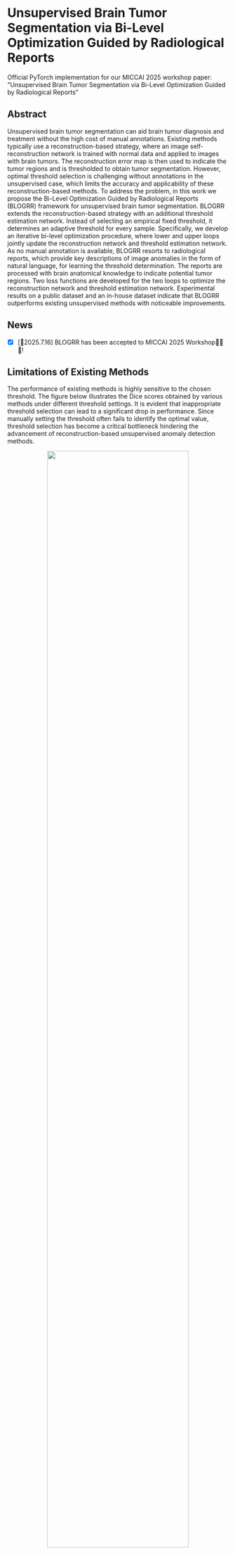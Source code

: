 # Unsupervised Brain Tumor Segmentation via Bi-Level Optimization Guided by Radiological Reports
Official PyTorch implementation for our MICCAI 2025 workshop paper: "Unsupervised Brain Tumor Segmentation via Bi-Level Optimization Guided by Radiological Reports"

## Abstract
Unsupervised brain tumor segmentation can aid brain tumor diagnosis and treatment without the high cost of manual annotations. Existing methods typically use a reconstruction-based strategy, where an image self-reconstruction network is trained with normal data and applied to images with brain tumors. The reconstruction error map is then used to indicate the tumor regions and is thresholded to obtain tumor segmentation. However, optimal threshold selection is challenging without annotations in the unsupervised case, which limits the accuracy and applicability of these reconstruction-based methods. To address the problem, in this work we propose the Bi-Level Optimization Guided by Radiological Reports (BLOGRR) framework for unsupervised brain tumor segmentation. BLOGRR extends the reconstruction-based strategy with an additional threshold estimation network. Instead of selecting an empirical fixed threshold, it determines an adaptive threshold for every sample. Specifically, we develop an iterative bi-level optimization procedure, where lower and upper loops jointly update the reconstruction network and threshold estimation network. As no manual annotation is available, BLOGRR resorts to radiological reports, which provide key descriptions of image anomalies in the form of natural language, for learning the threshold determination. The reports are processed with brain anatomical knowledge to indicate potential tumor regions. Two loss functions are developed for the two loops to optimize the reconstruction network and threshold estimation network. Experimental results on a public dataset and an in-house dataset indicate that BLOGRR outperforms existing unsupervised methods with noticeable improvements.

## News
- [x] [🚨2025.7.16] BLOGRR has been accepted to MICCAI 2025 Workshop🎉🎉🎉!

## Limitations of Existing Methods
The performance of existing methods is highly sensitive to the chosen threshold. The figure below illustrates the Dice scores obtained by various methods under different threshold settings. It is evident that inappropriate threshold selection can lead to a significant drop in performance. Since manually setting the threshold often fails to identify the optimal value, threshold selection has become a critical bottleneck hindering the advancement of reconstruction-based unsupervised anomaly detection methods.
<p align="center"> <img src="imgs/Threshold_limitation.png" width="80%"> </p>

## Network structure
<p align="center"> <img src="imgs/model_figure.png" width="80%"> </p>

**Fig. 1.**  An overview of BLOGRR. BLOGRR consists of lower and upper loops, which jointly update the reconstruction network and threshold estimation network. Moreover, pseudo-labels are generated from radiological reports in the upper loops for updating the threshold estimation network. The lower and upper loops are performed iteratively.

## Training
### Data Preparation
#### First Stage
We begin by registering all the datasets used in the study—including HCP, BraTS, and the in-house dataset—to the MNI152 standard space.

#### Second Stage
Since BLOGRR currently only supports 2D images, while most medical data comes in 3D volumes, the second step involves converting each 3D volume into 2D slices along the axial plane. Given that the initial and final slices of medical scans often contain little to no meaningful information, we recommend selecting slices between indices 30 and 120. As a result, each 3D volume will yield 120 2D slice images. These images are then resized to a resolution of 128×128 pixels.

#### Third Stage
Finally, the processed data is organized into specific directories. The folder structure for the datasets used in our experiments is as follows: **final_test_data** contains the BraTS2021 dataset used for final testing; **HCP_train_data** and **In_house_data** contain the training data for the BLOGRR model, it is important to note that, at this stage, the seg folder under the In-house data directory does not yet contain any segmentation labels. This is because the In-house dataset we use includes only medical images and their corresponding radiology reports, which were written by experienced clinical experts and are stored in the TXT folder. In the following sections, we will explain in detail how to generate pseudo-labels from these reports.; **sample_test_data** is a small dataset used to monitor the BLOGRR training process in real time, which can be created by randomly sampling a subset of BraTS2021 data.
```
├── Dataset
│   ├── final_test_data
│   │   ├── img
│   │   └── seg
│   ├── HCP_train_data
│   │   └── img
│   ├── In_house_data
│   │   ├── img
│   │   └── seg
│   │   └── TXT
│   ├── sample_test_data
│   │   ├── img
│   │   └── seg
```

### Report-to-tumor mapping module
First, we provide a detailed explanation of the **Report-to-Tumor Mapping Module** described in our paper. Due to space limitations in the original version, this module was not thoroughly explained, which unfortunately contributed to the rejection of our paper in the earlier **IPMI 2025** submission.

The **in-house dataset** we use does not include manually annotated tumor regions. Instead, it contains only radiology reports, which are written by experienced clinicians and often include rich lesion-related information, such as location and appearance. Based on this, our core idea is to extract approximate lesion locations from the reports to generate pseudo labels.

Specifically, we created a **brain-region-to-ID mapping table** stored in **Get_pseudo_label/final_version.xlsx**. The first column contains brain region IDs; the second column specifies laterality (e.g., "left hemisphere" or "right hemisphere"); and the third to twelfth columns list commonly used radiological descriptors of each region, divided into Coarse Level and Fine Level descriptions. For details on how this table was constructed, please refer to our related work [X.Gao et al.](https://www.sciencedirect.com/science/article/pii/S0895611125000655)。

Next, by running the script **Get_pseudo_label/fine_grained_pseudo_label.py**, we convert the radiology reports in the **In_house_data/TXT** directory into pseudo labels, which are then saved in the In_house_data/seg directory:
```
python fine_grained_pseudo_label.py
```
Notably, the script is very simple — it primarily uses keyword matching and a series of conditional checks. Despite its simplicity, it proves to be a simple yet effective approach for generating reliable pseudo labels.


### Start Training
#### First Stage
After preparing your dataset, modify the dataset loading code in **dataload.py** according to your file naming convention. This part is quite straightforward, and you should be able to handle it easily!
Additionally, if you've stored your dataset in a custom directory structure rather than following the format described in the Data Preparation section, you'll need to update the dataset paths in the **get_config** function within **BLOGRR.py** accordingly.
#### Second Stage
Run the following command to start training. During the training process, you can monitor the results in real-time using wandb. You can either manually save the best-performing model or use the final epoch’s model. However, it's recommended to select the best model based on the wandb visualization to better reproduce the results presented in the paper.
```
python BLOGRR.py
```
#### Third Stage
After training is completed, you will find the trained reconstruction network in the **Save_model/lower directory**, and the trained threshold estimation network in the **Save_model/upper directory**.

### Start evaluting
You can switch between training and testing modes by directly modifying the **config.eval** parameter in **BLOGRR.py**. When **config.eval=True**, running **BLOGRR.py** performs testing; when **config.eval=False**, it performs training.
The figure below is the experimental results in the paper:

**Table 1.** Means and standard deviations of the Dice coefficient and HD95 of the segmentation results. The UB and SB results of the competing methods are shown. Asterisks indicate that the difference between BLOGRR and the competing method is statistically significant (***: p < 0.001, **: p < 0.01, *: p < 0.05) with Wilcoxon signed-rank tests. The best results are highlighted in bold.
<p align="center"> <img src="imgs/main_result.png" width="80%"> </p>


